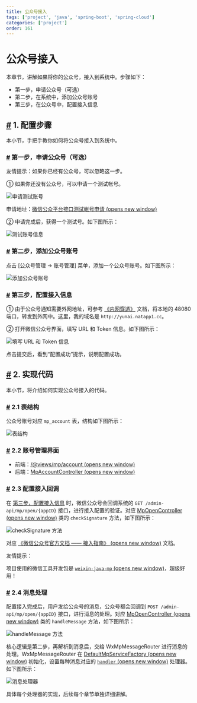 ```yaml
---
title: 公众号接入
tags: ['project', 'java', 'spring-boot', 'spring-cloud']
categories: ['project']
order: 161
---
```

# 公众号接入

本章节，讲解如果将你的公众号，接入到系统中。步骤如下：

 * 第一步，申请公众号（可选）
* 第二步，在系统中，添加公众号账号
* 第三步，在公众号中，配置接入信息

 ## [#](#_1-配置步骤) 1. 配置步骤

 本小节，手把手教你如何将公众号接入到系统中。

 ### [#](#第一步-申请公众号-可选) 第一步，申请公众号（可选）

 友情提示：如果你已经有公众号，可以忽略这一步。

 ① 如果你还没有公众号，可以申请一个测试帐号。

 ![申请测试账号](https://doc.iocoder.cn/img/%E5%85%AC%E4%BC%97%E5%8F%B7%E6%89%8B%E5%86%8C/%E5%85%AC%E4%BC%97%E5%8F%B7%E6%8E%A5%E5%85%A5/%E7%AC%AC%E4%B8%80%E6%AD%A5-%E7%94%B3%E8%AF%B7%E6%B5%8B%E8%AF%95%E5%B8%90%E5%8F%B7.png)

 申请地址：[微信公众平台接口测试帐号申请  (opens new window)](https://mp.weixin.qq.com/debug/cgi-bin/sandbox?t=sandbox/login)

 ② 申请完成后，获得一个测试号。如下图所示：

 ![测试账号信息](https://doc.iocoder.cn/img/%E5%85%AC%E4%BC%97%E5%8F%B7%E6%89%8B%E5%86%8C/%E5%85%AC%E4%BC%97%E5%8F%B7%E6%8E%A5%E5%85%A5/%E7%AC%AC%E4%B8%80%E6%AD%A5-%E6%B5%8B%E8%AF%95%E8%B4%A6%E5%8F%B7%E4%BF%A1%E6%81%AF.png)

 ### [#](#第二步-添加公众号账号) 第二步，添加公众号账号

 点击 [公众号管理 -> 账号管理] 菜单，添加一个公众号账号。如下图所示：

 ![添加公众号账号](https://doc.iocoder.cn/img/%E5%85%AC%E4%BC%97%E5%8F%B7%E6%89%8B%E5%86%8C/%E5%85%AC%E4%BC%97%E5%8F%B7%E6%8E%A5%E5%85%A5/%E7%AC%AC%E4%BA%8C%E6%AD%A5-%E6%B7%BB%E5%8A%A0%E5%85%AC%E4%BC%97%E5%8F%B7%E8%B4%A6%E5%8F%B7.png)

 ### [#](#第三步-配置接入信息) 第三步，配置接入信息

 ① 由于公众号通知需要外网地址，可参考 [《内网穿透》](/natapp/) 文档，将本地的 48080 端口，转发到外网中。这里，我的域名是 `http://yunai.natapp1.cc`。

 ② 打开微信公众号界面，填写 URL 和 Token 信息。如下图所示：

 ![填写 URL 和 Token 信息](https://doc.iocoder.cn/img/%E5%85%AC%E4%BC%97%E5%8F%B7%E6%89%8B%E5%86%8C/%E5%85%AC%E4%BC%97%E5%8F%B7%E6%8E%A5%E5%85%A5/%E7%AC%AC%E4%B8%89%E6%AD%A5-%E5%A1%AB%E5%86%99URL%E5%92%8CToken.png)

 点击提交后，看到“配置成功”提示，说明配置成功。

 ## [#](#_2-实现代码) 2. 实现代码

 本小节，将介绍如何实现公众号接入的代码。

 ### [#](#_2-1-表结构) 2.1 表结构

 公众号账号对应 `mp_account` 表，结构如下图所示：

 ![表结构](https://doc.iocoder.cn/img/%E5%85%AC%E4%BC%97%E5%8F%B7%E6%89%8B%E5%86%8C/%E5%85%AC%E4%BC%97%E5%8F%B7%E6%8E%A5%E5%85%A5/%E8%A1%A8%E7%BB%93%E6%9E%84.png)

 ### [#](#_2-2-账号管理界面) 2.2 账号管理界面

 * 前端：[/@views/mp/account  (opens new window)](https://github.com/yudaocode/yudao-ui-admin-vue2/blob/master/src/views/mp/account/index.vue)
* 后端：[MpAccountController  (opens new window)](https://github.com/YunaiV/ruoyi-vue-pro/blob/master/yudao-module-mp/yudao-module-mp-biz/src/main/java/cn/iocoder/yudao/module/mp/controller/admin/account/MpAccountController.java)

 ### [#](#_2-3-配置接入回调) 2.3 配置接入回调

 在 [第三步，配置接入信息](#%E7%AC%AC%E4%B8%89%E6%AD%A5-%E9%85%8D%E7%BD%AE%E6%8E%A5%E5%85%A5%E4%BF%A1%E6%81%AF) 时，微信公众号会回调系统的 `GET /admin-api/mp/open/{appID}` 接口，进行接入配置的验证。对应 [MpOpenController  (opens new window)](https://github.com/YunaiV/ruoyi-vue-pro/blob/master/yudao-module-mp/yudao-module-mp-biz/src/main/java/cn/iocoder/yudao/module/mp/controller/admin/open/MpOpenController.java#L39-L57) 类的 `checkSignature` 方法，如下图所示：

 ![checkSignature 方法](https://doc.iocoder.cn/img/%E5%85%AC%E4%BC%97%E5%8F%B7%E6%89%8B%E5%86%8C/%E5%85%AC%E4%BC%97%E5%8F%B7%E6%8E%A5%E5%85%A5/%E9%85%8D%E7%BD%AE%E6%8E%A5%E5%85%A5%E5%9B%9E%E8%B0%83.png)

 对应 [《微信公众号官方文档 —— 接入指南》  (opens new window)](https://developers.weixin.qq.com/doc/offiaccount/Basic_Information/Access_Overview.html#%E7%AC%AC%E4%BA%8C%E6%AD%A5%EF%BC%9A%E9%AA%8C%E8%AF%81%E6%B6%88%E6%81%AF%E7%9A%84%E7%A1%AE%E6%9D%A5%E8%87%AA%E5%BE%AE%E4%BF%A1%E6%9C%8D%E5%8A%A1%E5%99%A8) 文档。

 友情提示：

 项目使用的微信工具开发包是 [`weixin-java-mp`  (opens new window)](https://github.com/Wechat-Group/WxJava/tree/develop/weixin-java-mp)，超级好用！

 ### [#](#_2-4-消息处理) 2.4 消息处理

 配置接入完成后，用户发给公众号的消息，公众号都会回调到 `POST /admin-api/mp/open/{appID}` 接口，进行消息的处理。对应 [MpOpenController  (opens new window)](https://github.com/YunaiV/ruoyi-vue-pro/blob/master/yudao-module-mp/yudao-module-mp-biz/src/main/java/cn/iocoder/yudao/module/mp/controller/admin/open/MpOpenController.java#L59-L114) 类的 `handleMessage` 方法，如下图所示：

 ![handleMessage 方法](https://doc.iocoder.cn/img/%E5%85%AC%E4%BC%97%E5%8F%B7%E6%89%8B%E5%86%8C/%E5%85%AC%E4%BC%97%E5%8F%B7%E6%8E%A5%E5%85%A5/%E6%B6%88%E6%81%AF%E5%A4%84%E7%90%86.png)

 核心逻辑是第二步，再解析到消息后，交给 WxMpMessageRouter 进行消息的处理。WxMpMessageRouter 在 [DefaultMpServiceFactory  (opens new window)](https://github.com/YunaiV/ruoyi-vue-pro/blob/master/yudao-module-mp/yudao-module-mp-biz/src/main/java/cn/iocoder/yudao/module/mp/controller/admin/open/MpOpenController.java#L59-L114) 初始化，设置每种消息对应的 [`handler`  (opens new window)](https://github.com/YunaiV/ruoyi-vue-pro/blob/master/yudao-module-mp/yudao-module-mp-biz/src/main/java/cn/iocoder/yudao/module/mp/service/handler/) 处理器。如下图所示：

 ![消息处理器](https://doc.iocoder.cn/img/%E5%85%AC%E4%BC%97%E5%8F%B7%E6%89%8B%E5%86%8C/%E5%85%AC%E4%BC%97%E5%8F%B7%E6%8E%A5%E5%85%A5/%E6%B6%88%E6%81%AF%E5%A4%84%E7%90%86%E5%99%A8.png)

 具体每个处理器的实现，后续每个章节单独详细讲解。

